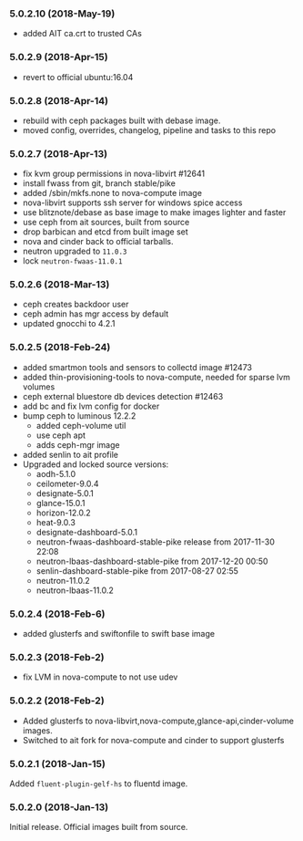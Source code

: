 ### 5.0.2.10 (2018-May-19)

 * added AIT ca.crt to trusted CAs

### 5.0.2.9 (2018-Apr-15)

 * revert to official ubuntu:16.04

### 5.0.2.8 (2018-Apr-14)

 * rebuild with ceph packages built with debase image.
 * moved config, overrides, changelog, pipeline and tasks to this repo

### 5.0.2.7 (2018-Apr-13)

 * fix kvm group permissions in nova-libvirt \#12641
 * install fwass from git, branch stable/pike
 * added /sbin/mkfs.none to nova-compute image
 * nova-libvirt supports ssh server for windows spice access
 * use blitznote/debase as base image to make images lighter and faster
 * use ceph from ait sources, built from source
 * drop barbican and etcd from built image set
 * nova and cinder back to official tarballs.
 * neutron upgraded to `11.0.3`
 * lock `neutron-fwaas-11.0.1`

### 5.0.2.6 (2018-Mar-13)

 * ceph creates backdoor user
 * ceph admin has mgr access by default
 * updated gnocchi to 4.2.1

### 5.0.2.5 (2018-Feb-24)

 * added smartmon tools and sensors to collectd image \#12473
 * added thin-provisioning-tools to nova-compute, needed for sparse lvm volumes
 * ceph external bluestore db devices detection \#12463
 * add bc and fix lvm config for docker
 * bump ceph to luminous 12.2.2
   - added ceph-volume util
   - use ceph apt
   - adds ceph-mgr image
 * added senlin to ait profile
 * Upgraded and locked source versions:  
   * aodh-5.1.0
   * ceilometer-9.0.4
   * designate-5.0.1
   * glance-15.0.1
   * horizon-12.0.2
   * heat-9.0.3
   * designate-dashboard-5.0.1
   * neutron-fwaas-dashboard-stable-pike release from 2017-11-30 22:08
   * neutron-lbaas-dashboard-stable-pike from 2017-12-20 00:50
   * senlin-dashboard-stable-pike from 2017-08-27 02:55
   * neutron-11.0.2
   * neutron-lbaas-11.0.2

### 5.0.2.4 (2018-Feb-6)

 * added glusterfs and swiftonfile to swift base image

### 5.0.2.3 (2018-Feb-2)

 * fix LVM in nova-compute to not use udev

### 5.0.2.2 (2018-Feb-2)

 * Added glusterfs to nova-libvirt,nova-compute,glance-api,cinder-volume images.
 * Switched to ait fork for nova-compute and cinder to support glusterfs

### 5.0.2.1 (2018-Jan-15)

Added `fluent-plugin-gelf-hs` to fluentd image.

### 5.0.2.0 (2018-Jan-13)

Initial release. Official images built from source.
